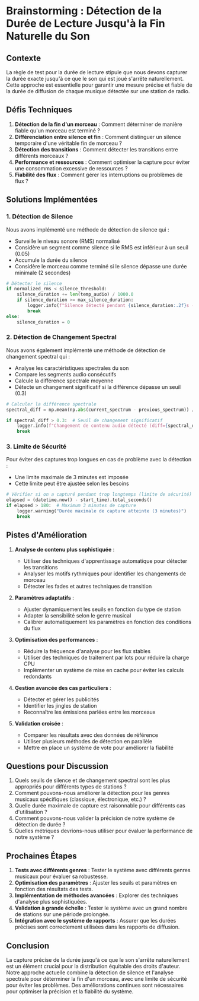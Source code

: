 # Brainstorming : Détection de la Durée de Lecture Jusqu'à la Fin Naturelle du Son

## Contexte

La règle de test pour la durée de lecture stipule que nous devons capturer la durée exacte jusqu'à ce que le son qui est joué s'arrête naturellement. Cette approche est essentielle pour garantir une mesure précise et fiable de la durée de diffusion de chaque musique détectée sur une station de radio.

## Défis Techniques

1. **Détection de la fin d'un morceau** : Comment déterminer de manière fiable qu'un morceau est terminé ?
2. **Différenciation entre silence et fin** : Comment distinguer un silence temporaire d'une véritable fin de morceau ?
3. **Détection des transitions** : Comment détecter les transitions entre différents morceaux ?
4. **Performance et ressources** : Comment optimiser la capture pour éviter une consommation excessive de ressources ?
5. **Fiabilité des flux** : Comment gérer les interruptions ou problèmes de flux ?

## Solutions Implémentées

### 1. Détection de Silence

Nous avons implémenté une méthode de détection de silence qui :
- Surveille le niveau sonore (RMS) normalisé
- Considère un segment comme silence si le RMS est inférieur à un seuil (0.05)
- Accumule la durée du silence
- Considère le morceau comme terminé si le silence dépasse une durée minimale (2 secondes)

```python
# Détecter le silence
if normalized_rms < silence_threshold:
    silence_duration += len(temp_audio) / 1000.0
    if silence_duration >= max_silence_duration:
        logger.info(f"Silence détecté pendant {silence_duration:.2f}s - Fin du morceau")
        break
else:
    silence_duration = 0
```

### 2. Détection de Changement Spectral

Nous avons également implémenté une méthode de détection de changement spectral qui :
- Analyse les caractéristiques spectrales du son
- Compare les segments audio consécutifs
- Calcule la différence spectrale moyenne
- Détecte un changement significatif si la différence dépasse un seuil (0.3)

```python
# Calculer la différence spectrale
spectral_diff = np.mean(np.abs(current_spectrum - previous_spectrum)) / 32768.0

if spectral_diff > 0.3:  # Seuil de changement significatif
    logger.info(f"Changement de contenu audio détecté (diff={spectral_diff:.2f}) - Possible nouveau morceau")
    break
```

### 3. Limite de Sécurité

Pour éviter des captures trop longues en cas de problème avec la détection :
- Une limite maximale de 3 minutes est imposée
- Cette limite peut être ajustée selon les besoins

```python
# Vérifier si on a capturé pendant trop longtemps (limite de sécurité)
elapsed = (datetime.now() - start_time).total_seconds()
if elapsed > 180:  # Maximum 3 minutes de capture
    logger.warning("Durée maximale de capture atteinte (3 minutes)")
    break
```

## Pistes d'Amélioration

1. **Analyse de contenu plus sophistiquée** :
   - Utiliser des techniques d'apprentissage automatique pour détecter les transitions
   - Analyser les motifs rythmiques pour identifier les changements de morceau
   - Détecter les fades et autres techniques de transition

2. **Paramètres adaptatifs** :
   - Ajuster dynamiquement les seuils en fonction du type de station
   - Adapter la sensibilité selon le genre musical
   - Calibrer automatiquement les paramètres en fonction des conditions du flux

3. **Optimisation des performances** :
   - Réduire la fréquence d'analyse pour les flux stables
   - Utiliser des techniques de traitement par lots pour réduire la charge CPU
   - Implémenter un système de mise en cache pour éviter les calculs redondants

4. **Gestion avancée des cas particuliers** :
   - Détecter et gérer les publicités
   - Identifier les jingles de station
   - Reconnaître les émissions parlées entre les morceaux

5. **Validation croisée** :
   - Comparer les résultats avec des données de référence
   - Utiliser plusieurs méthodes de détection en parallèle
   - Mettre en place un système de vote pour améliorer la fiabilité

## Questions pour Discussion

1. Quels seuils de silence et de changement spectral sont les plus appropriés pour différents types de stations ?
2. Comment pouvons-nous améliorer la détection pour les genres musicaux spécifiques (classique, électronique, etc.) ?
3. Quelle durée maximale de capture est raisonnable pour différents cas d'utilisation ?
4. Comment pouvons-nous valider la précision de notre système de détection de durée ?
5. Quelles métriques devrions-nous utiliser pour évaluer la performance de notre système ?

## Prochaines Étapes

1. **Tests avec différents genres** : Tester le système avec différents genres musicaux pour évaluer sa robustesse.
2. **Optimisation des paramètres** : Ajuster les seuils et paramètres en fonction des résultats des tests.
3. **Implémentation de méthodes avancées** : Explorer des techniques d'analyse plus sophistiquées.
4. **Validation à grande échelle** : Tester le système avec un grand nombre de stations sur une période prolongée.
5. **Intégration avec le système de rapports** : Assurer que les durées précises sont correctement utilisées dans les rapports de diffusion.

## Conclusion

La capture précise de la durée jusqu'à ce que le son s'arrête naturellement est un élément crucial pour la distribution équitable des droits d'auteur. Notre approche actuelle combine la détection de silence et l'analyse spectrale pour déterminer la fin d'un morceau, avec une limite de sécurité pour éviter les problèmes. Des améliorations continues sont nécessaires pour optimiser la précision et la fiabilité du système. 